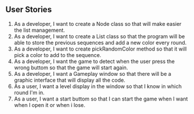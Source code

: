 ## User Stories
1. As a developer, I want to create a Node class so that will make easier the list management.
2. As a developer, I want to create a List class so that the program will be able to store the previous sequences and add a new color every round.
3. As a developer, I want to create pickRandomColor method so that it will pick a color to add to the sequence.
4. As a developer, I want the game to detect when the user press the wrong buttom so that the game will start again.
5. As a developer, I want a Gameplay window so that there will be a graphic interface that will display all the code.
6. As a user, I want a level display in the window so that I know in which round I'm in.
7. As a user, I want a start buttom so that I can start the game when I want when I open it or when i lose.
